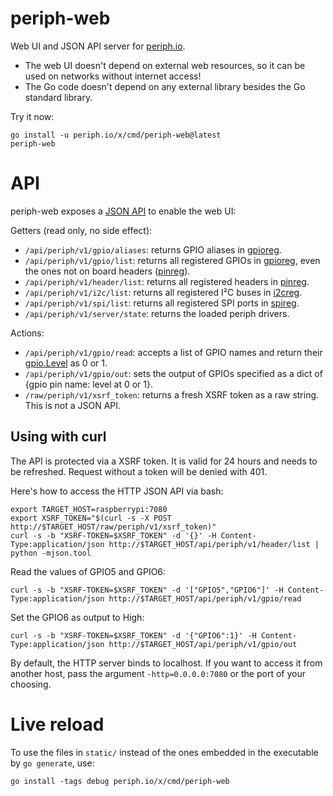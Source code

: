 # periph-web

Web UI and JSON API server for [periph.io](https://periph.io).

- The web UI doesn't depend on external web resources, so it can be used on
  networks without internet access!
- The Go code doesn't depend on any external library besides the Go standard
  library.

Try it now:

```
go install -u periph.io/x/cmd/periph-web@latest
periph-web
```


# API

periph-web exposes a [JSON API](jsonapi.go) to enable the web UI:

Getters (read only, no side effect):

- `/api/periph/v1/gpio/aliases`: returns GPIO aliases in
  [gpioreg](https://periph.io/x/conn/v3/gpio/gpioreg).
- `/api/periph/v1/gpio/list`: returns all registered GPIOs in
  [gpioreg](https://periph.io/x/conn/v3/gpio/gpioreg), even the ones not on
  board headers ([pinreg](https://periph.io/x/conn/v3/pin/pinreg)).
- `/api/periph/v1/header/list`: returns all registered headers in
  [pinreg](https://periph.io/x/conn/v3/pin/pinreg).
- `/api/periph/v1/i2c/list`: returns all registered I²C buses in
  [i2creg](https://periph.io/x/conn/v3/i2c/i2creg).
- `/api/periph/v1/spi/list`: returns all registered SPI ports in
  [spireg](https://periph.io/x/conn/v3/spi/spireg).
- `/api/periph/v1/server/state`: returns the loaded periph drivers.

Actions:

- `/api/periph/v1/gpio/read`: accepts a list of GPIO names and return their
  [gpio.Level](https://periph.io/x/conn/v3/gpio) as 0 or 1.
- `/api/periph/v1/gpio/out`: sets the output of GPIOs specified as a dict of
  {gpio pin name: level at 0 or 1}.
- `/raw/periph/v1/xsrf_token`: returns a fresh XSRF token as a raw string. This
  is not a JSON API.


## Using with curl

The API is protected via a XSRF token. It is valid for 24 hours and needs
to be refreshed. Request without a token will be denied with 401.

Here's how to access the HTTP JSON API via bash:

```
export TARGET_HOST=raspberrypi:7080
export XSRF_TOKEN="$(curl -s -X POST http://$TARGET_HOST/raw/periph/v1/xsrf_token)"
curl -s -b "XSRF-TOKEN=$XSRF_TOKEN" -d '{}' -H Content-Type:application/json http://$TARGET_HOST/api/periph/v1/header/list | python -mjson.tool
```

Read the values of GPIO5 and GPIO6:

```
curl -s -b "XSRF-TOKEN=$XSRF_TOKEN" -d '["GPIO5","GPIO6"]' -H Content-Type:application/json http://$TARGET_HOST/api/periph/v1/gpio/read
```

Set the GPIO6 as output to High:

```
curl -s -b "XSRF-TOKEN=$XSRF_TOKEN" -d '{"GPIO6":1}' -H Content-Type:application/json http://$TARGET_HOST/api/periph/v1/gpio/out
```


By default, the HTTP server binds to localhost. If you want to access it from
another host, pass the argument `-http=0.0.0.0:7080` or the port of your
choosing.


# Live reload

To use the files in `static/` instead of the ones embedded in the executable by
`go generate`, use:

```
go install -tags debug periph.io/x/cmd/periph-web
```
